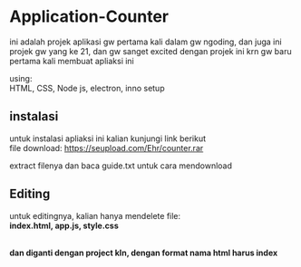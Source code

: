 # Application-Counter
ini adalah projek aplikasi gw pertama kali dalam gw ngoding, dan juga ini projek gw yang ke 21, dan gw sanget excited dengan projek ini krn gw baru pertama kali membuat apliaksi ini

using:
<br>HTML, CSS, Node js, electron, inno setup</br>


## instalasi
untuk instalasi apliaksi ini kalian kunjungi link berikut
<br>file download: https://seupload.com/Ehr/counter.rar<br>

extract filenya dan baca guide.txt untuk cara mendownload

## Editing
untuk editingnya, kalian hanya mendelete file:
<b><br>index.html,
app.js,
style.css<br><b>

<br> dan diganti dengan project kln, dengan format nama html harus <b>index<b>
